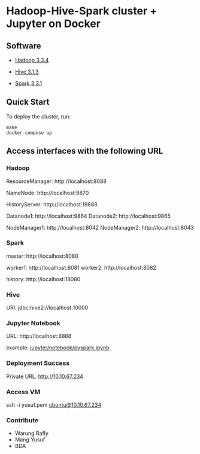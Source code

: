 # Hadoop-Hive-Spark cluster + Jupyter on Docker

## Software

* [Hadoop 3.3.4](https://hadoop.apache.org/)

* [Hive 3.1.3](http://hive.apache.org/)

* [Spark 3.3.1](https://spark.apache.org/)

## Quick Start

To deploy the cluster, run:
```
make
docker-compose up
```

## Access interfaces with the following URL

### Hadoop

ResourceManager: http://localhost:8088

NameNode: http://localhost:9870

HistoryServer: http://localhost:19888

Datanode1: http://localhost:9864
Datanode2: http://localhost:9865

NodeManager1: http://localhost:8042
NodeManager2: http://localhost:8043

### Spark
master: http://localhost:8080

worker1: http://localhost:8081
worker2: http://localhost:8082

history: http://localhost:18080

### Hive
URI: jdbc:hive2://localhost:10000

### Jupyter Notebook
URL: http://localhost:8888

example: [jupyter/notebook/pyspark.ipynb](jupyter/notebook/pyspark.ipynb)

### Deployment Success
Private URL: http://10.10.67.234

### Access VM
ssh -i yusuf.pem ubuntu@10.10.67.234

### Contribute
* Warung Rafly
* Mang Yusuf
* BDA
